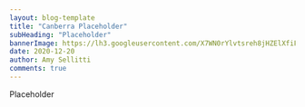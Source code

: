 ```yaml
---
layout: blog-template
title: "Canberra Placeholder"
subHeading: "Placeholder"
bannerImage: https://lh3.googleusercontent.com/X7WN0rYlvtsreh8jHZElXfiFwrxS9SnTVf6k0Pb700sGYU4qR1ZpDFszxaUL1-L1LgAwNaL50mIvQOrK30XbFeak4gMWpzDqUY3xr_7cBd7DLZY25EqZgOJSAmUo4zG0KiT36zCdKKQ=w2400
date: 2020-12-20
author: Amy Sellitti
comments: true
---
```


Placeholder
